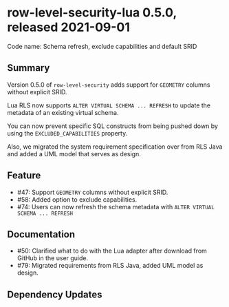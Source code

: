 # row-level-security-lua 0.5.0, released 2021-09-01

Code name: Schema refresh, exclude capabilities and default SRID

## Summary

Version 0.5.0 of `row-level-security` adds support for `GEOMETRY` columns without explicit SRID.

Lua RLS now supports `ALTER VIRTUAL SCHEMA ... REFRESH` to update the metadata of an existing virtual schema.

You can now prevent specific SQL constructs from being pushed down by using the `EXCLUDED_CAPABILITIES` property.

Also, we migrated the system requirement specification over from RLS Java and added a UML model that serves as design.

## Feature

* #47: Support `GEOMETRY` columns without explicit SRID.
* #58: Added option to exclude capabilities.
* #74: Users can now refresh the schema metadata with `ALTER VIRTUAL SCHEMA ... REFRESH`

## Documentation

* #50: Clarified what to do with the Lua adapter after download from GitHub in the user guide.
* #79: Migrated requirements from RLS Java, added UML model as design.

## Dependency Updates
